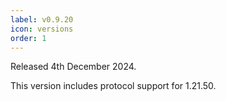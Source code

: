 ```yaml
---
label: v0.9.20
icon: versions
order: 1
---
```


Released 4th December 2024.

This version includes protocol support for 1.21.50.